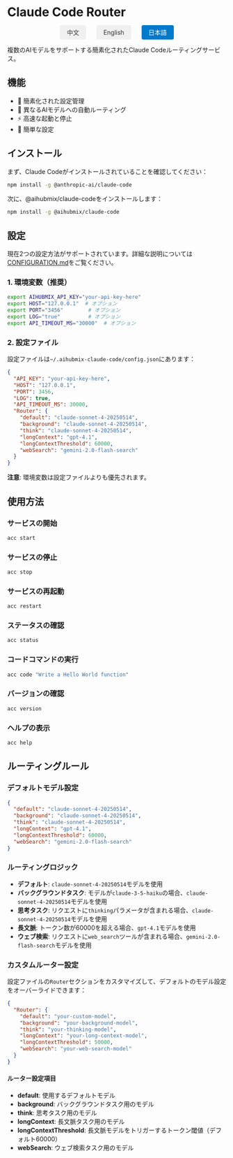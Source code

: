 # Claude Code Router

<div align="center">
  <div style="margin-bottom: 20px;">
    <a href="./README.zh.md" style="margin: 0 10px; padding: 8px 16px; background-color: #f0f0f0; color: #333; text-decoration: none; border-radius: 4px;">中文</a>
    <a href="./README.md" style="margin: 0 10px; padding: 8px 16px; background-color: #f0f0f0; color: #333; text-decoration: none; border-radius: 4px;">English</a>
    <a href="./README.ja.md" style="margin: 0 10px; padding: 8px 16px; background-color: #007acc; color: white; text-decoration: none; border-radius: 4px;">日本語</a>
  </div>
</div>

複数のAIモデルをサポートする簡素化されたClaude Codeルーティングサービス。

## 機能

- 🚀 簡素化された設定管理
- 🔄 異なるAIモデルへの自動ルーティング
- ⚡ 高速な起動と停止
- 🔧 簡単な設定

## インストール

まず、Claude Codeがインストールされていることを確認してください：
```bash
npm install -g @anthropic-ai/claude-code
```

次に、@aihubmix/claude-codeをインストールします：
```bash
npm install -g @aihubmix/claude-code
```

## 設定

現在2つの設定方法がサポートされています。詳細な説明については[CONFIGURATION.md](./CONFIGURATION.md)をご覧ください。

### 1. 環境変数（推奨）

```bash
export AIHUBMIX_API_KEY="your-api-key-here"
export HOST="127.0.0.1"  # オプション
export PORT="3456"        # オプション
export LOG="true"         # オプション
export API_TIMEOUT_MS="30000"  # オプション
```

### 2. 設定ファイル

設定ファイルは`~/.aihubmix-claude-code/config.json`にあります：

```json
{
  "API_KEY": "your-api-key-here",
  "HOST": "127.0.0.1",
  "PORT": 3456,
  "LOG": true,
  "API_TIMEOUT_MS": 30000,
  "Router": {
    "default": "claude-sonnet-4-20250514",
    "background": "claude-sonnet-4-20250514",
    "think": "claude-sonnet-4-20250514",
    "longContext": "gpt-4.1",
    "longContextThreshold": 60000,
    "webSearch": "gemini-2.0-flash-search"
  }
}
```

**注意**: 環境変数は設定ファイルよりも優先されます。

## 使用方法

### サービスの開始

```bash
acc start
```

### サービスの停止

```bash
acc stop
```

### サービスの再起動

```bash
acc restart
```

### ステータスの確認

```bash
acc status
```

### コードコマンドの実行

```bash
acc code "Write a Hello World function"
```

### バージョンの確認

```bash
acc version
```

### ヘルプの表示

```bash
acc help
```

## ルーティングルール

### デフォルトモデル設定

```json
{
  "default": "claude-sonnet-4-20250514",
  "background": "claude-sonnet-4-20250514", 
  "think": "claude-sonnet-4-20250514",
  "longContext": "gpt-4.1",
  "longContextThreshold": 60000,
  "webSearch": "gemini-2.0-flash-search"
}
```

### ルーティングロジック

- **デフォルト**: `claude-sonnet-4-20250514`モデルを使用
- **バックグラウンドタスク**: モデルが`claude-3-5-haiku`の場合、`claude-sonnet-4-20250514`モデルを使用
- **思考タスク**: リクエストに`thinking`パラメータが含まれる場合、`claude-sonnet-4-20250514`モデルを使用
- **長文脈**: トークン数が60000を超える場合、`gpt-4.1`モデルを使用
- **ウェブ検索**: リクエストに`web_search`ツールが含まれる場合、`gemini-2.0-flash-search`モデルを使用

### カスタムルーター設定

設定ファイルの`Router`セクションをカスタマイズして、デフォルトのモデル設定をオーバーライドできます：

```json
{
  "Router": {
    "default": "your-custom-model",
    "background": "your-background-model", 
    "think": "your-thinking-model",
    "longContext": "your-long-context-model",
    "longContextThreshold": 50000,
    "webSearch": "your-web-search-model"
  }
}
```

#### ルーター設定項目

- **default**: 使用するデフォルトモデル
- **background**: バックグラウンドタスク用のモデル
- **think**: 思考タスク用のモデル  
- **longContext**: 長文脈タスク用のモデル
- **longContextThreshold**: 長文脈モデルをトリガーするトークン閾値（デフォルト60000）
- **webSearch**: ウェブ検索タスク用のモデル
